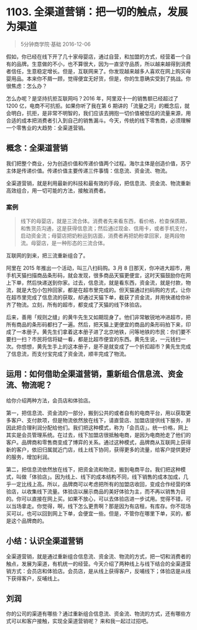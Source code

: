 # 1103. 全渠道营销：把一切的触点，发展为渠道
> 5分钟商学院·基础
2016-12-06

假如，你已经在线下开了几十家母婴店，通过自营，和加盟的方式，经营着一个自有的品牌。生意做的不小，也不算很大，因为一直坚守品质，所以越来越得到消费者信任，生意稳定增长。但是，互联网来了。你发现越来越多人喜欢在网上购买母婴用品。本来你不屑一顾，觉得便宜无好货，但是，你的生意确实受到了挑战。你很焦虑：怎么办？

怎么办呢？是坚持抗拒互联网吗？2016 年，阿里双十一的销售额已经超过了 1200 亿，电商不可抗拒。如果你听了我在第 6 期讲的「流量之河」的概念后，就会明白，抗拒，是非常不明智的，我们应该去拥抱一切价值被低估的流量来源，用合适的成本把消费者引入到自己的销售漏斗。今天，传统的线下零售商，必须理解一个零售业的大趋势：全渠道营销。

## 概念：全渠道营销
我们把整个商业，分为创造价值和传递价值两个过程。海尔主体是创造价值，苏宁主体是传递价值。传递价值主要传递三件事情：信息流、资金流、物流。

全渠道营销，就是利用最新的科技和最有效的手段，把信息流、资金流、物流重新高效组合，用一切可能的方法，接触消费者。

### 案例
> 线下的母婴店，就是三流合体。消费者先来看东西，看价格，检查保质期，和售货员沟通，这是获得信息流；然后通过现金、信用卡，或者手机支付，启动资金流；母婴店把奶粉运到店面，消费者再把奶粉拿回家，是两段物流。母婴店，是一种形态的三流合体。

互联网的到来，把三流重新组合了。

阿里在 2015 年推出一个活动，叫三八扫码购。3 月 8 日那天，你冲进大超市，用手机天猫扫描商品条形码，就会发现，很多商品天猫更便宜，这时天猫鼓励你在网上下单，然后快递送到你家。过去，信息流，就是看东西，资金流，就是付款，物流，就是大包小包拎回家，都是在超市里完成的。但天猫通过扫码购的方式，让你在超市里完成了信息流的获取，却通过天猫下单，截获了资金流，并用快递给你补齐了物流。立刻，所有的超市，都变成了天猫的线下体验店。

后来，善用「规则之缝」的黄牛先生又如期现身了。他们非常敏锐地冲进超市，把所有商品的条形码都扫了一遍。然后，把天猫上更便宜的商品的条形码拍下来，印成了一本册子。黄先生们拿着这本册子进了北京地铁，问等地铁的市民：你们要不要扫一扫？市民将信将疑一看，都是比超市便宜的东西。黄先生说，一元钱扫一次。你想想，黄先生手上的这本册子，是不是就变成了一个折扣超市？黄先生完成了信息流，而支付宝完成了资金流，顺丰完成了物流。

## 运用：如何借助全渠道营销，重新组合信息流、资金流、物流呢？
给你介绍两种方法，会员店和体验店。

第一，把信息流、资金流的一部分，搬到公共的或者自有的电商平台，用以获取更多客户、支付款项，但是物流依然放在线下，请直营店、加盟店提供线下服务，并因此把合理利润分配给他们。我们把这种模式，称为「会员店」。统一价格，网上其实是会员管理系统。在过去，线下加盟店很抵触电商，是因为电商抢走了他们的客户。品牌商和零售商变成了博弈的关系。通过这种模式，品牌商从互联网上获得新的客户，依旧归属就近门店，线上线下协同，获得更多的流量，给客户提供更好的服务，增加利润。

第二，把信息流依然放在线下，把资金流和物流，搬到电商平台。我们把这种模式，叫做「体验店」。因为线上、线下的成本结构不同，线下销售的成本加成，几乎一定比线上高。所以，品牌商可以考虑把所有的加盟店收回，变成合作经营的体验店，以收集线下流量。体验店以展示商品的美好体验为主，而不再以销售为目的。你可以直接在网上买。如果不放心，可以去体验店进一步试用。觉得不错，可以当场拿走。你觉得，啊，线下怎么更贵啊？那是因为有店租，有库存。你不现场买可以，也可以回到网上下单，会便宜一些。但是，不管你在哪里下单，买的，都是这个品牌商的。

## 小结：认识全渠道营销
全渠道营销，就是通过重新组合信息流、资金流、物流的方式，把一切和消费者的触点，发展为渠道，有机统一的经营。今天介绍了两种线上与线下结合的全渠道营销方式：会员店和体验店。会员店，是从线上获得客户，反哺线下；体验店是从线下获得客户，反哺线上。

## 刘润
你的公司的渠道有哪些？通过重新组合信息流、资金流、物流的方式，还有哪些方式可以和客户接触，实现全渠道营销呢？ 来和我一起过过招吧。


